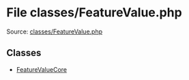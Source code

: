 File classes/FeatureValue.php
=========

Source: [classes/FeatureValue.php](https://github.com/PrestaShop/PrestaShop/blob/1.6.0.13/classes/FeatureValue.php)


Classes
-------

* [FeatureValueCore](class.FeatureValueCore.md)

